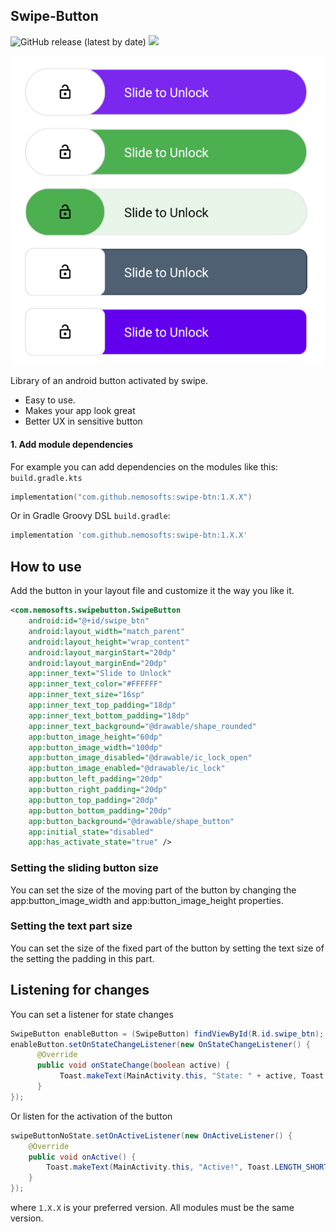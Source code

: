 ## Swipe-Button
![GitHub release (latest by date)](https://img.shields.io/github/v/release/nemosofts/swipe-btn)
<a href="https://github.com/nemosofts/swipe-btn">
    <img src="https://komarev.com/ghpvc/?username=nemosofts&style=flat&color=red">
</a>

<img src="https://raw.githubusercontent.com/nemosofts/swipe-btn/master/screenshot/btn4.png">

Library of an android button activated by swipe. 

- Easy to use. 
- Makes your app look great
- Better UX in sensitive button

#### 1. Add module dependencies
For example you can add dependencies on the modules like this:
`build.gradle.kts`

```kotlin
implementation("com.github.nemosofts:swipe-btn:1.X.X")
```

Or in Gradle Groovy DSL `build.gradle`:

```groovy
implementation 'com.github.nemosofts:swipe-btn:1.X.X'
```
## How to use
Add the button in your layout file and customize it the way you like it.
```xml
<com.nemosofts.swipebutton.SwipeButton
    android:id="@+id/swipe_btn"
    android:layout_width="match_parent"
    android:layout_height="wrap_content"
    android:layout_marginStart="20dp"
    android:layout_marginEnd="20dp"
    app:inner_text="Slide to Unlock"
    app:inner_text_color="#FFFFFF"
    app:inner_text_size="16sp"
    app:inner_text_top_padding="18dp"
    app:inner_text_bottom_padding="18dp"
    app:inner_text_background="@drawable/shape_rounded"
    app:button_image_height="60dp"
    app:button_image_width="100dp"
    app:button_image_disabled="@drawable/ic_lock_open"
    app:button_image_enabled="@drawable/ic_lock"
    app:button_left_padding="20dp"
    app:button_right_padding="20dp"
    app:button_top_padding="20dp"
    app:button_bottom_padding="20dp"
    app:button_background="@drawable/shape_button"
    app:initial_state="disabled"
    app:has_activate_state="true" />
```
### Setting the sliding button size
You can set the size of the moving part of the button by changing the app:button_image_width and app:button_image_height properties.

### Setting the text part size
You can set the size of the fixed part of the button by setting the text size of the setting the padding in this part.

## Listening for changes
You can set a listener for state changes
```java
SwipeButton enableButton = (SwipeButton) findViewById(R.id.swipe_btn);
enableButton.setOnStateChangeListener(new OnStateChangeListener() {
      @Override 
      public void onStateChange(boolean active) {
           Toast.makeText(MainActivity.this, "State: " + active, Toast.LENGTH_SHORT).show();
      } 
});
```
Or listen for the activation of the button
```java
swipeButtonNoState.setOnActiveListener(new OnActiveListener() {
    @Override
    public void onActive() {
        Toast.makeText(MainActivity.this, "Active!", Toast.LENGTH_SHORT).show();
    }
});
```

where `1.X.X` is your preferred version. All modules must be the same version.
